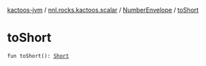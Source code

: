 [kactoos-jvm](../../index.md) / [nnl.rocks.kactoos.scalar](../index.md) / [NumberEnvelope](index.md) / [toShort](./to-short.md)

# toShort

`fun toShort(): `[`Short`](https://kotlinlang.org/api/latest/jvm/stdlib/kotlin/-short/index.html)